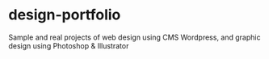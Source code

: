 # design-portfolio
Sample and real projects of web design using CMS Wordpress, and graphic design using Photoshop &amp; Illustrator

